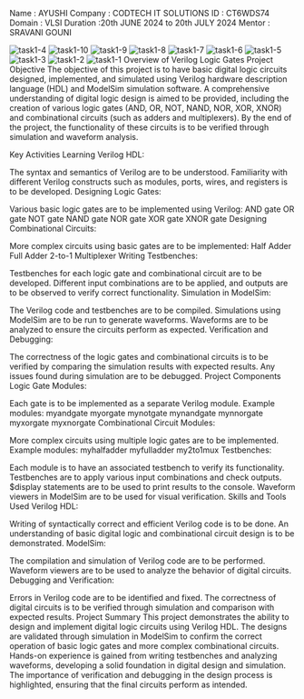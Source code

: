Name : AYUSHI  Company : CODTECH IT SOLUTIONS ID : CT6WDS74 Domain : VLSI Duration :20th JUNE 2024 to 20th JULY 2024 Mentor : SRAVANI GOUNI


![task1-4](https://github.com/ayushiraj0/CODTECH-Task1/assets/156299726/1bfd7b3c-78e7-41a4-8d41-4781953677a3)
![task1-10](https://github.com/ayushiraj0/CODTECH-Task1/assets/156299726/950fc1eb-0355-4d64-9df0-2ade78ecb9a3)
![task1-9](https://github.com/ayushiraj0/CODTECH-Task1/assets/156299726/d6d86a9a-89af-43af-91ca-61db8aeb3b13)
![task1-8](https://github.com/ayushiraj0/CODTECH-Task1/assets/156299726/c4f89e1d-7022-443d-ad8a-9dfaeae27391)
![task1-7](https://github.com/ayushiraj0/CODTECH-Task1/assets/156299726/87857ea4-c293-465d-8f86-3d4cb309c5dc)
![task1-6](https://github.com/ayushiraj0/CODTECH-Task1/assets/156299726/5ed4c4d2-0584-4042-a8d8-3a93f736f849)
![task1-5](https://github.com/ayushiraj0/CODTECH-Task1/assets/156299726/b8de4352-a878-4e32-81c3-211ffbaa60c2)
![task1-3](https://github.com/ayushiraj0/CODTECH-Task1/assets/156299726/5cbfac3f-72a4-48d7-a831-3e7da8706a59)
![task1-2](https://github.com/ayushiraj0/CODTECH-Task1/assets/156299726/1fc291b3-1a90-4b93-aafb-e6aca974f525)
![task1-1](https://github.com/ayushiraj0/CODTECH-Task1/assets/156299726/3dda4b49-f151-4111-bb4c-6725e2f321ac)
Overview of Verilog Logic Gates Project
Objective
The objective of this project is to have basic digital logic circuits designed, implemented, and simulated using Verilog hardware description language (HDL) and ModelSim simulation software. A comprehensive understanding of digital logic design is aimed to be provided, including the creation of various logic gates (AND, OR, NOT, NAND, NOR, XOR, XNOR) and combinational circuits (such as adders and multiplexers). By the end of the project, the functionality of these circuits is to be verified through simulation and waveform analysis.

Key Activities
Learning Verilog HDL:

The syntax and semantics of Verilog are to be understood.
Familiarity with different Verilog constructs such as modules, ports, wires, and registers is to be developed.
Designing Logic Gates:

Various basic logic gates are to be implemented using Verilog:
AND gate
OR gate
NOT gate
NAND gate
NOR gate
XOR gate
XNOR gate
Designing Combinational Circuits:

More complex circuits using basic gates are to be implemented:
Half Adder
Full Adder
2-to-1 Multiplexer
Writing Testbenches:

Testbenches for each logic gate and combinational circuit are to be developed.
Different input combinations are to be applied, and outputs are to be observed to verify correct functionality.
Simulation in ModelSim:

The Verilog code and testbenches are to be compiled.
Simulations using ModelSim are to be run to generate waveforms.
Waveforms are to be analyzed to ensure the circuits perform as expected.
Verification and Debugging:

The correctness of the logic gates and combinational circuits is to be verified by comparing the simulation results with expected results.
Any issues found during simulation are to be debugged.
Project Components
Logic Gate Modules:

Each gate is to be implemented as a separate Verilog module.
Example modules:
myandgate
myorgate
mynotgate
mynandgate
mynnorgate
myxorgate
myxnorgate
Combinational Circuit Modules:

More complex circuits using multiple logic gates are to be implemented.
Example modules:
myhalfadder
myfulladder
my2to1mux
Testbenches:

Each module is to have an associated testbench to verify its functionality.
Testbenches are to apply various input combinations and check outputs.
$display statements are to be used to print results to the console.
Waveform viewers in ModelSim are to be used for visual verification.
Skills and Tools Used
Verilog HDL:

Writing of syntactically correct and efficient Verilog code is to be done.
An understanding of basic digital logic and combinational circuit design is to be demonstrated.
ModelSim:

The compilation and simulation of Verilog code are to be performed.
Waveform viewers are to be used to analyze the behavior of digital circuits.
Debugging and Verification:

Errors in Verilog code are to be identified and fixed.
The correctness of digital circuits is to be verified through simulation and comparison with expected results.
Project Summary
This project demonstrates the ability to design and implement digital logic circuits using Verilog HDL. The designs are validated through simulation in ModelSim to confirm the correct operation of basic logic gates and more complex combinational circuits. Hands-on experience is gained from writing testbenches and analyzing waveforms, developing a solid foundation in digital design and simulation. The importance of verification and debugging in the design process is highlighted, ensuring that the final circuits perform as intended.
